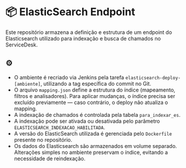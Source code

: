 # 📦 ElasticSearch Endpoint

Este repositório armazena a definição e estrutura de um endpoint do Elasticsearch utilizado para indexação e busca de chamados no ServiceDesk.

## ⚙️ 

- O ambiente é recriado via Jenkins pela tarefa `elasticsearch-deploy-[ambiente]`, utilizando a tag específica do commit no Git.
- O arquivo `mapping.json` define a estrutura do índice (mapeamento, filtros e analisadores). Para aplicar mudanças, o índice precisa ser excluído previamente — caso contrário, o deploy não atualiza o mapping.
- A indexação de chamados é controlada pela tabela `para_indexar_es`.
- A indexação pode ser ativada ou desativada pelo parâmetro `ELASTICSEARCH_INDEXACAO_HABILITADA`.
- A versão do ElasticSearch utilizada é gerenciada pelo `Dockerfile` presente no repositório.
- Os dados do Elasticsearch são armazenados em volume separado. Alterações simples no ambiente preservam o índice, evitando a necessidade de reindexação.
